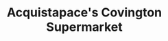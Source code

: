 ---
title: "Acquistapace's Covington Supermarket"
url: /covington/acquistapaces-covington-supermarket/
shop: supermarket
---